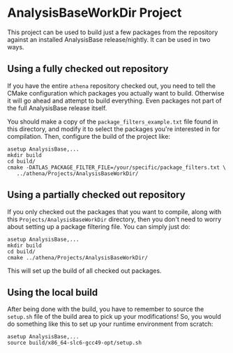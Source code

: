 AnalysisBaseWorkDir Project
===========================

This project can be used to build just a few packages from the repository
against an installed AnalysisBase release/nightly. It can be used in two ways.

Using a fully checked out repository
------------------------------------

If you have the entire `athena` repository checked out, you need to tell
the CMake configuration which packages you actually want to build. Otherwise
it will go ahead and attempt to build everything. Even packages not part of
the full AnalysisBase release itself.

You should make a copy of the `package_filters_example.txt` file found in
this directory, and modify it to select the packages you're interested in
for compilation. Then, configure the build of the project like:

    asetup AnalysisBase,...
    mkdir build
    cd build/
    cmake -DATLAS_PACKAGE_FILTER_FILE=/your/specific/package_filters.txt \
       ../athena/Projects/AnalysisBaseWorkDir/

Using a partially checked out repository
----------------------------------------

If you only checked out the packages that you want to compile, along with
this `Projects/AnalysisBaseWorkDir` directory, then you don't need to worry
about setting up a package filtering file. You can simply just do:

    asetup AnalysisBase,...
    mkdir build
    cd build/
    cmake ../athena/Projects/AnalysisBaseWorkDir/

This will set up the build of all checked out packages.

Using the local build
---------------------

After being done with the build, you have to remember to source the
`setup.sh` file of the build area to pick up your modifications! So, you
would do something like this to set up your runtime environment from scratch:

    asetup AnalysisBase,...
    source build/x86_64-slc6-gcc49-opt/setup.sh
